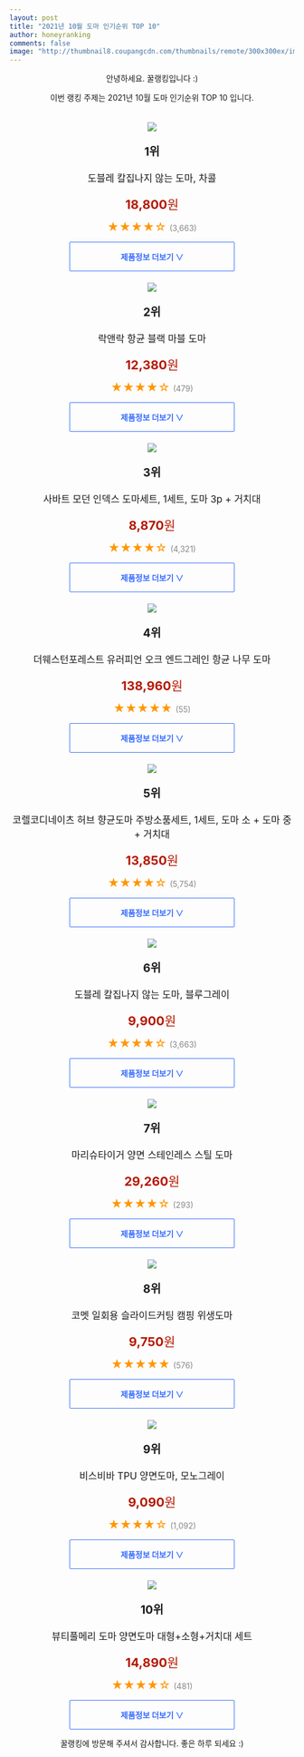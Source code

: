 ```yaml
--- 
layout: post 
title: "2021년 10월 도마 인기순위 TOP 10" 
author: honeyranking 
comments: false 
image: "http://thumbnail8.coupangcdn.com/thumbnails/remote/300x300ex/image/product/image/vendoritem/2019/09/25/4562175348/8996b438-468b-4ce1-880f-5455f2b35cf8.jpg" 
--- 
```

<p style="text-align: center;">안녕하세요. 꿀랭킹입니다 :)</p> <p style="text-align: center;">이번 랭킹 주제는 2021년 10월 도마 인기순위 TOP 10 입니다.</p><center><img src="http://thumbnail8.coupangcdn.com/thumbnails/remote/300x300ex/image/product/image/vendoritem/2019/09/25/4562175348/8996b438-468b-4ce1-880f-5455f2b35cf8.jpg" style="margin-top:20px" /></center> <p style="text-align: center; font-size: 20px"><b>1위</b></p> <p style="text-align: center; font-size: 17px">도블레 칼집나지 않는 도마, 차콜</p> <p style="text-align: center;"><span style="color: #b61800; font-size: 22px;"><b>18,800</b>원</span></p> <p style="text-align: center;"><span style="color: #ff9600; font-size: 20px;">★★★★☆ </span><span style="color: #878787;">(3,663)</span></p> <center><a href="https://coupa.ng/b8XJnh"> <div style="font-size: 14px; display: inline-block; padding: 15px 90px; color: #346aff; border-radius: 2px; border: 1px solid #346aff; cursor: pointer;"><b>제품정보 더보기 &or;</b></div> </a></center><center><img src="http://thumbnail6.coupangcdn.com/thumbnails/remote/300x300ex/image/retail/images/2020/03/20/16/1/4eaa9c15-72f6-466e-8e65-59669a515a77.jpg" style="margin-top:20px" /></center> <p style="text-align: center; font-size: 20px"><b>2위</b></p> <p style="text-align: center; font-size: 17px">락앤락 항균 블랙 마블 도마</p> <p style="text-align: center;"><span style="color: #b61800; font-size: 22px;"><b>12,380</b>원</span></p> <p style="text-align: center;"><span style="color: #ff9600; font-size: 20px;">★★★★☆ </span><span style="color: #878787;">(479)</span></p> <center><a href="https://coupa.ng/b8XJnk"> <div style="font-size: 14px; display: inline-block; padding: 15px 90px; color: #346aff; border-radius: 2px; border: 1px solid #346aff; cursor: pointer;"><b>제품정보 더보기 &or;</b></div> </a></center><center><img src="http://thumbnail9.coupangcdn.com/thumbnails/remote/300x300ex/image/product/image/vendoritem/2019/01/28/3487292968/84f3fac1-f285-4d0d-8a0d-521e6a958b06.jpg" style="margin-top:20px" /></center> <p style="text-align: center; font-size: 20px"><b>3위</b></p> <p style="text-align: center; font-size: 17px">사바트 모던 인덱스 도마세트, 1세트, 도마 3p + 거치대</p> <p style="text-align: center;"><span style="color: #b61800; font-size: 22px;"><b>8,870</b>원</span></p> <p style="text-align: center;"><span style="color: #ff9600; font-size: 20px;">★★★★☆ </span><span style="color: #878787;">(4,321)</span></p> <center><a href="https://coupa.ng/b8XJnl"> <div style="font-size: 14px; display: inline-block; padding: 15px 90px; color: #346aff; border-radius: 2px; border: 1px solid #346aff; cursor: pointer;"><b>제품정보 더보기 &or;</b></div> </a></center><center><img src="http://thumbnail9.coupangcdn.com/thumbnails/remote/300x300ex/image/retail/images/2021/02/17/14/9/7aef7a77-05af-4943-b1c8-97a96aeda33f.jpg" style="margin-top:20px" /></center> <p style="text-align: center; font-size: 20px"><b>4위</b></p> <p style="text-align: center; font-size: 17px">더웨스턴포레스트 유러피언 오크 엔드그레인 항균 나무 도마</p> <p style="text-align: center;"><span style="color: #b61800; font-size: 22px;"><b>138,960</b>원</span></p> <p style="text-align: center;"><span style="color: #ff9600; font-size: 20px;">★★★★★ </span><span style="color: #878787;">(55)</span></p> <center><a href="https://coupa.ng/b8XJnm"> <div style="font-size: 14px; display: inline-block; padding: 15px 90px; color: #346aff; border-radius: 2px; border: 1px solid #346aff; cursor: pointer;"><b>제품정보 더보기 &or;</b></div> </a></center><center><img src="http://thumbnail10.coupangcdn.com/thumbnails/remote/300x300ex/image/product/image/vendoritem/2018/08/17/3000689812/8313165d-cdaa-4e94-8f1e-839b5ba945b9.jpg" style="margin-top:20px" /></center> <p style="text-align: center; font-size: 20px"><b>5위</b></p> <p style="text-align: center; font-size: 17px">코렐코디네이츠 허브 향균도마 주방소품세트, 1세트, 도마 소 + 도마 중 + 거치대</p> <p style="text-align: center;"><span style="color: #b61800; font-size: 22px;"><b>13,850</b>원</span></p> <p style="text-align: center;"><span style="color: #ff9600; font-size: 20px;">★★★★☆ </span><span style="color: #878787;">(5,754)</span></p> <center><a href="https://coupa.ng/b8XJnn"> <div style="font-size: 14px; display: inline-block; padding: 15px 90px; color: #346aff; border-radius: 2px; border: 1px solid #346aff; cursor: pointer;"><b>제품정보 더보기 &or;</b></div> </a></center><center><img src="http://thumbnail9.coupangcdn.com/thumbnails/remote/300x300ex/image/product/image/vendoritem/2019/09/25/3912371363/5ed38e00-855b-4a70-9429-e8de3246bc0e.jpg" style="margin-top:20px" /></center> <p style="text-align: center; font-size: 20px"><b>6위</b></p> <p style="text-align: center; font-size: 17px">도블레 칼집나지 않는 도마, 블루그레이</p> <p style="text-align: center;"><span style="color: #b61800; font-size: 22px;"><b>9,900</b>원</span></p> <p style="text-align: center;"><span style="color: #ff9600; font-size: 20px;">★★★★☆ </span><span style="color: #878787;">(3,663)</span></p> <center><a href="https://coupa.ng/b8XJno"> <div style="font-size: 14px; display: inline-block; padding: 15px 90px; color: #346aff; border-radius: 2px; border: 1px solid #346aff; cursor: pointer;"><b>제품정보 더보기 &or;</b></div> </a></center><center><img src="http://thumbnail6.coupangcdn.com/thumbnails/remote/300x300ex/image/retail/images/570568936323593-f3f0412e-8a2a-4d78-bd40-3885331f19b4.jpg" style="margin-top:20px" /></center> <p style="text-align: center; font-size: 20px"><b>7위</b></p> <p style="text-align: center; font-size: 17px">마리슈타이거 양면 스테인레스 스틸 도마</p> <p style="text-align: center;"><span style="color: #b61800; font-size: 22px;"><b>29,260</b>원</span></p> <p style="text-align: center;"><span style="color: #ff9600; font-size: 20px;">★★★★☆ </span><span style="color: #878787;">(293)</span></p> <center><a href="https://coupa.ng/b8XJnq"> <div style="font-size: 14px; display: inline-block; padding: 15px 90px; color: #346aff; border-radius: 2px; border: 1px solid #346aff; cursor: pointer;"><b>제품정보 더보기 &or;</b></div> </a></center><center><img src="http://thumbnail9.coupangcdn.com/thumbnails/remote/300x300ex/image/retail/images/15276169032919-defd8a6b-ad1d-479b-a6ba-6340a7788174.jpg" style="margin-top:20px" /></center> <p style="text-align: center; font-size: 20px"><b>8위</b></p> <p style="text-align: center; font-size: 17px">코멧 일회용 슬라이드커팅 캠핑 위생도마</p> <p style="text-align: center;"><span style="color: #b61800; font-size: 22px;"><b>9,750</b>원</span></p> <p style="text-align: center;"><span style="color: #ff9600; font-size: 20px;">★★★★★ </span><span style="color: #878787;">(576)</span></p> <center><a href="https://coupa.ng/b8XJnr"> <div style="font-size: 14px; display: inline-block; padding: 15px 90px; color: #346aff; border-radius: 2px; border: 1px solid #346aff; cursor: pointer;"><b>제품정보 더보기 &or;</b></div> </a></center><center><img src="http://thumbnail8.coupangcdn.com/thumbnails/remote/300x300ex/image/product/image/vendoritem/2018/12/10/3611082157/39a73c48-8aa5-4e73-9e57-a125bbc4395e.jpg" style="margin-top:20px" /></center> <p style="text-align: center; font-size: 20px"><b>9위</b></p> <p style="text-align: center; font-size: 17px">비스비바 TPU 양면도마, 모노그레이</p> <p style="text-align: center;"><span style="color: #b61800; font-size: 22px;"><b>9,090</b>원</span></p> <p style="text-align: center;"><span style="color: #ff9600; font-size: 20px;">★★★★☆ </span><span style="color: #878787;">(1,092)</span></p> <center><a href="https://coupa.ng/b8XJns"> <div style="font-size: 14px; display: inline-block; padding: 15px 90px; color: #346aff; border-radius: 2px; border: 1px solid #346aff; cursor: pointer;"><b>제품정보 더보기 &or;</b></div> </a></center><center><img src="http://thumbnail8.coupangcdn.com/thumbnails/remote/300x300ex/image/retail/images/2020/05/28/18/1/3d7c43ce-a783-4f8e-bde2-d2aff2862bb1.jpg" style="margin-top:20px" /></center> <p style="text-align: center; font-size: 20px"><b>10위</b></p> <p style="text-align: center; font-size: 17px">뷰티풀메리 도마 양면도마 대형+소형+거치대 세트</p> <p style="text-align: center;"><span style="color: #b61800; font-size: 22px;"><b>14,890</b>원</span></p> <p style="text-align: center;"><span style="color: #ff9600; font-size: 20px;">★★★★☆ </span><span style="color: #878787;">(481)</span></p> <center><a href="https://coupa.ng/b8XJnt"> <div style="font-size: 14px; display: inline-block; padding: 15px 90px; color: #346aff; border-radius: 2px; border: 1px solid #346aff; cursor: pointer;"><b>제품정보 더보기 &or;</b></div> </a></center> <p style="text-align: center;">꿀랭킹에 방문해 주셔서 감사합니다. 좋은 하루 되세요 :)</p>
